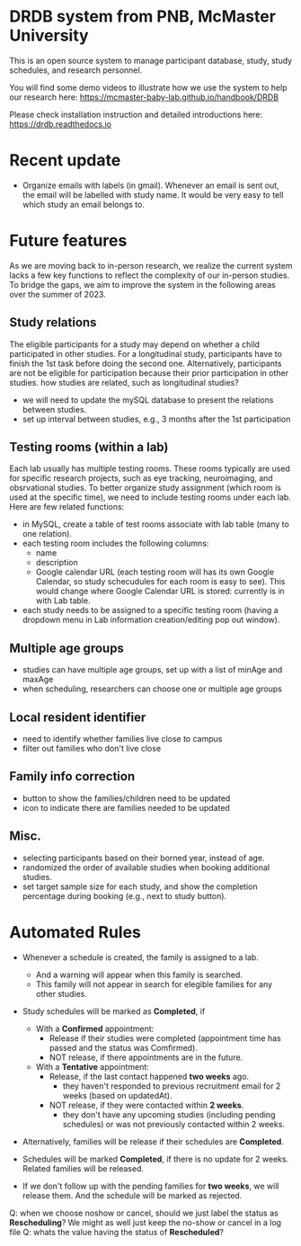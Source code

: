 # DRDB system from PNB, McMaster University

This is an open source system to manage participant database, study, study schedules, and research personnel.

You will find some demo videos to illustrate how we use the system to help our research here: https://mcmaster-baby-lab.github.io/handbook/DRDB

Please check installation instruction and detailed introductions here: https://drdb.readthedocs.io

# Recent update
- Organize emails with labels (in gmail). Whenever an email is sent out, the email will be labelled with study name. It would be very easy to tell which study an email belongs to.

# Future features

As we are moving back to in-person research, we realize the current system lacks a few key functions to reflect the complexity of our in-person studies. To bridge the gaps, we aim to improve the system in the following areas over the summer of 2023.

## Study relations
The eligible participants for a study may depend on whether a child participated in other studies. For a longitudinal study, participants have to finish the 1st task before doing the second one. Alternatively, participants are not be eligible for participation because their prior participation in other studies.
how studies are related, such as longitudinal studies?
- we will need to update the mySQL database to present the relations between studies.
- set up interval between studies, e.g., 3 months after the 1st participation

## Testing rooms (within a lab)
Each lab usually has multiple testing rooms. These rooms typically are used for specific research projects, such as eye tracking, neuroimaging, and obsrvational studies. To better organize study assignment (which room is used at the specific time), we need to include testing rooms under each lab. Here are few related functions:
- in MySQL, create a table of test rooms associate with lab table (many to one relation).
- each testing room includes the following columns:
    - name
    - description
    - Google calendar URL (each testing room will has its own Google Calendar, so study schecudules for each room is easy to see). This would change where Google Calendar URL is stored: currently is in with Lab table.
- each study needs to be assigned to a specific testing room (having a dropdown menu in Lab information creation/editing pop out window).

## Multiple age groups
- studies can have multiple age groups, set up with a list of minAge and maxAge
- when scheduling, researchers can choose one or multiple age groups

## Local resident identifier
- need to identify whether families live close to campus
- filter out families who don't live close

## Family info correction
- button to show the families/children need to be updated
- icon to indicate there are families needed to be updated

## Misc.
- selecting participants based on their borned year, instead of age.
- randomized the order of available studies when booking additional studies.
- set target sample size for each study, and show the completion percentage during booking (e.g., next to study button).

# Automated Rules
- Whenever a schedule is created, the family is assigned to a lab.
    - And a warning will appear when this family is searched. 
    - This family will not appear in search for elegible families for any other studies.
- Study schedules will be marked as **Completed**, if
    - With a **Confirmed** appointment:
        - Release if their studies were completed (appointment time has passed and the status was Comfirmed).
        - NOT release, if there appointments are in the future.
    - With a **Tentative** appointment:
        - Release, if the last contact happened **two weeks** ago.
            - they haven't responded to previous recruitment email for 2 weeks (based on updatedAt).
        - NOT release, if they were contacted within **2 weeks**.
            - they don't have any upcoming studies (including pending schedules) or was not previously contacted within 2 weeks.

- Alternatively, families will be release if their schedules are **Completed**.

- Schedules will be marked **Completed**, if there is no update for 2 weeks. Related families will be released.

- If we don't follow up with the pending families for **two weeks**, we will release them. And the schedule will be marked as rejected.

Q: when we choose noshow or cancel, should we just label the status as **Rescheduling**? We might as well just keep the no-show or cancel in a log file
Q: whats the value having the status of **Rescheduled**?